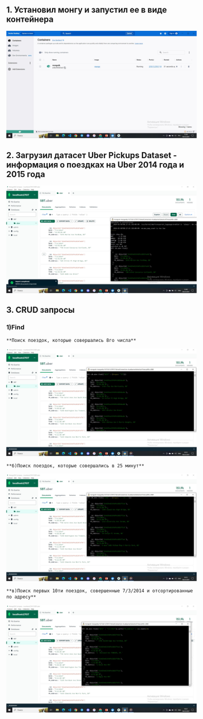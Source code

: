 ## 1. Установил монгу и запустил ее в виде контейнера
![Image alt](https://github.com/guccivlad/DataBase_SBT/blob/main/HW_1/Docker.jpg)
## 2. Загрузил датасет Uber Pickups Dataset - информация о поездках на Uber 2014 года и 2015 года
![Image alt](https://github.com/guccivlad/DataBase_SBT/blob/main/HW_1/Import_Data.jpg)
## 3. CRUD запросы
### 1)Find
    **Поиск поездок, которые совершались 8го числа**
    
![Image alt](https://github.com/guccivlad/DataBase_SBT/blob/main/HW_1/find_1.jpg)


    **б)Поиск поездок, которые совершались в 25 минут**
    
![Image alt](https://github.com/guccivlad/DataBase_SBT/blob/main/HW_1/find_2.jpg)


    **в)Поиск первых 10ти поездок, совершенные 7/3/2014 и отсортированные по адресу**
    
![Image alt](https://github.com/guccivlad/DataBase_SBT/blob/main/HW_1/find_3.jpg)
